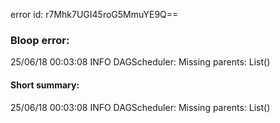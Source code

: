 error id: r7Mhk7UGI45roG5MmuYE9Q==
### Bloop error:

25/06/18 00:03:08 INFO DAGScheduler: Missing parents: List()
#### Short summary: 

25/06/18 00:03:08 INFO DAGScheduler: Missing parents: List()